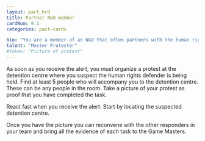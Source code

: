 ```yaml
---
layout: pact_hrd
title: Partner NGO member
cardNum: 9.1
categories: pact-cards

bio: "You are a member of an NGO that often partners with the human rights defenders NGO. Your NGO is specialised in mobilising local and national activists to physical protests. You often work in solidarity with your partner NGOs."
talent: "Master Protester"
#token: "Picture of protest"
---
```


As soon as you receive the alert, you must organize a protest at the detention centre where you suspect the human rights defender is being held. Find at least 5 people who will accompany you to the detention centre. These can be any people in the room. Take a picture of your protest as proof that you have completed the task.

React fast when you receive the alert. Start by locating the suspected detention centre.

Once you have the picture you can reconvene with the other responders in your team and bring all the evidence of each task to the Game Masters.
